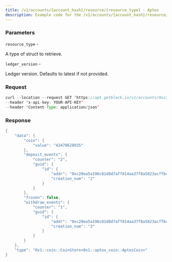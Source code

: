 ```yaml
---
title: /v1/accounts/{account_hash}/resource/{resource_type} - Aptos
description: Example code for the /v1/accounts/{account_hash}/resource/{resource_type} json-rpc method. Сomplete guide on how to use /v1/accounts/{account_hash}/resource/{resource_type} json-rpc in GetBlock.io Web3 documentation.
---
```


### Parameters


`resource_type` -

A type of struct to retrieve.

`ledger_version` -

Ledger version. Defaults to latest if not provided.

### Request

``` java
curl --location --request GET 'https://apt.getblock.io/v1/accounts/0xc20ea5a196c81d8d7aff814aa37f8a5823acffbc4193efd3b2aafc9ef2803255/resource/0x1::coin::CoinStore<0x1::aptos_coin::AptosCoin>?resource_type=0x1::coin::CoinStore<0x1::aptos_coin::AptosCoin>' 
--header 'x-api-key: YOUR-API-KEY' 
--header 'Content-Type: application/json' 
```

###  Response

``` java
{
    "data": {
        "coin": {
            "value": "42470628935"
        },
        "deposit_events": {
            "counter": "2",
            "guid": {
                "id": {
                    "addr": "0xc20ea5a196c81d8d7aff814aa37f8a5823acffbc4193efd3b2aafc9ef2803255",
                    "creation_num": "2"
                }
            }
        },
        "frozen": false,
        "withdraw_events": {
            "counter": "1",
            "guid": {
                "id": {
                    "addr": "0xc20ea5a196c81d8d7aff814aa37f8a5823acffbc4193efd3b2aafc9ef2803255",
                    "creation_num": "3"
                }
            }
        }
    },
    "type": "0x1::coin::CoinStore<0x1::aptos_coin::AptosCoin>"
}
```

